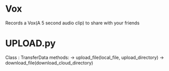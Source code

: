 # Vox

Records a Vox(A 5 second audio clip) to share with your friends




# UPLOAD.py 

Class : TransferData
       methods: 
       			-> upload_file(local_file, upload_directory)
       			-> download_file(download_cloud_directory)
